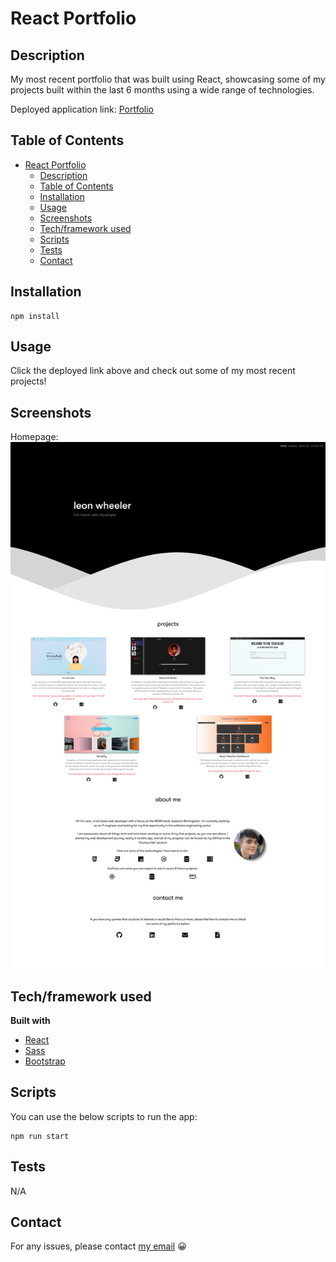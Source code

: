 # React Portfolio

## Description

My most recent portfolio that was built using React, showcasing some of my projects built within the last 6 months using a wide range of technologies.

Deployed application link: [Portfolio](https://leon3005.github.io/react-portfolio-0/)

## Table of Contents

- [React Portfolio](#react-portfolio)
  - [Description](#description)
  - [Table of Contents](#table-of-contents)
  - [Installation](#installation)
  - [Usage](#usage)
  - [Screenshots](#screenshots)
  - [Tech/framework used](#techframework-used)
  - [Scripts](#scripts)
  - [Tests](#tests)
  - [Contact](#contact)

## Installation

```
npm install
```

## Usage

Click the deployed link above and check out some of my most recent projects!

## Screenshots

Homepage:
![Homepage](./public/images/portfolio.png "Homepage")

## Tech/framework used

<b>Built with</b>

- [React](https://reactjs.org//)
- [Sass](https://sass-lang.com/)
- [Bootstrap](https://getbootstrap.com/)

## Scripts

You can use the below scripts to run the app:

```
npm run start
```

## Tests

N/A

## Contact

For any issues, please contact [my email](mailto:leonwheeler08@gmail.com) 😀
